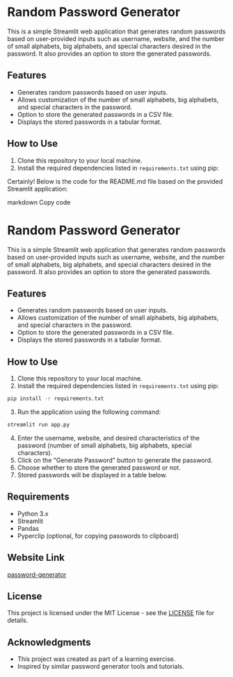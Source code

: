 # Random Password Generator

This is a simple Streamlit web application that generates random passwords based on user-provided inputs such as username, website, and the number of small alphabets, big alphabets, and special characters desired in the password. It also provides an option to store the generated passwords.

## Features

- Generates random passwords based on user inputs.
- Allows customization of the number of small alphabets, big alphabets, and special characters in the password.
- Option to store the generated passwords in a CSV file.
- Displays the stored passwords in a tabular format.

## How to Use

1. Clone this repository to your local machine.
2. Install the required dependencies listed in `requirements.txt` using pip:

Certainly! Below is the code for the README.md file based on the provided Streamlit application:

markdown
Copy code
# Random Password Generator

This is a simple Streamlit web application that generates random passwords based on user-provided inputs such as username, website, and the number of small alphabets, big alphabets, and special characters desired in the password. It also provides an option to store the generated passwords.

## Features

- Generates random passwords based on user inputs.
- Allows customization of the number of small alphabets, big alphabets, and special characters in the password.
- Option to store the generated passwords in a CSV file.
- Displays the stored passwords in a tabular format.

## How to Use

1. Clone this repository to your local machine.
2. Install the required dependencies listed in `requirements.txt` using pip:

```bash
pip install -r requirements.txt
```

3. Run the application using the following command:
   
```bash
streamlit run app.py
```

4. Enter the username, website, and desired characteristics of the password (number of small alphabets, big alphabets, special characters).
5. Click on the "Generate Password" button to generate the password.
6. Choose whether to store the generated password or not.
7. Stored passwords will be displayed in a table below.

## Requirements

- Python 3.x
- Streamlit
- Pandas
- Pyperclip (optional, for copying passwords to clipboard)

## Website Link

[password-generator](https://password-generator1.streamlit.app)

## License

This project is licensed under the MIT License - see the [LICENSE](LICENSE) file for details.

## Acknowledgments

- This project was created as part of a learning exercise.
- Inspired by similar password generator tools and tutorials.

